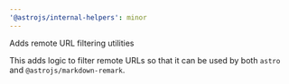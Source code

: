 ```yaml
---
'@astrojs/internal-helpers': minor
---
```


Adds remote URL filtering utilities

This adds logic to filter remote URLs so that it can be used by both `astro` and `@astrojs/markdown-remark`.
